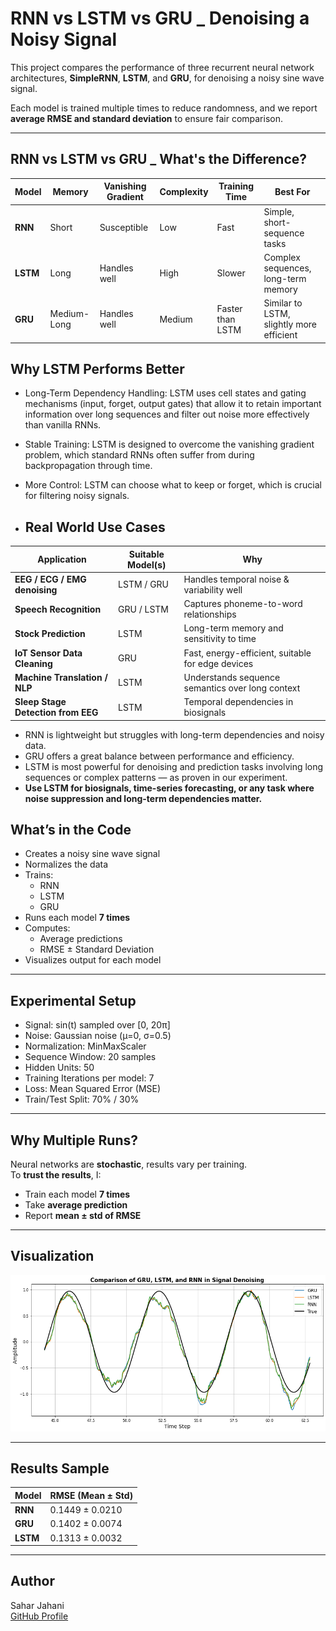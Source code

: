 # RNN vs LSTM vs GRU _ Denoising a Noisy Signal

This project compares the performance of three recurrent neural network architectures, **SimpleRNN**, **LSTM**, and **GRU**, for denoising a noisy sine wave signal.

Each model is trained multiple times to reduce randomness, and we report **average RMSE and standard deviation** to ensure fair comparison.

---
## RNN vs LSTM vs GRU _ What's the Difference?
| Model    | Memory      | Vanishing Gradient | Complexity | Training Time    | Best For                                 |
| -------- | ----------- | ------------------ | ---------- | ---------------- | ---------------------------------------- |
| **RNN**  | Short       |  Susceptible      | Low        | Fast             | Simple, short-sequence tasks             |
| **LSTM** | Long        |  Handles well     | High       | Slower           | Complex sequences, long-term memory      |
| **GRU**  | Medium-Long |  Handles well     | Medium     | Faster than LSTM | Similar to LSTM, slightly more efficient |

## Why LSTM Performs Better

- Long-Term Dependency Handling: LSTM uses cell states and gating mechanisms (input, forget, output gates) that allow it to retain important information over long sequences and filter out noise more effectively than vanilla RNNs.
- Stable Training: LSTM is designed to overcome the vanishing gradient problem, which standard RNNs often suffer from during backpropagation through time.
- More Control: LSTM can choose what to keep or forget, which is crucial for filtering noisy signals.

- ## Real World Use Cases
| Application                        | Suitable Model(s) | Why                                               |
| ---------------------------------- | ----------------- | ------------------------------------------------- |
| **EEG / ECG / EMG denoising**      | LSTM / GRU        | Handles temporal noise & variability well         |
| **Speech Recognition**             | GRU / LSTM        | Captures phoneme-to-word relationships            |
| **Stock Prediction**               | LSTM              | Long-term memory and sensitivity to time          |
| **IoT Sensor Data Cleaning**       | GRU               | Fast, energy-efficient, suitable for edge devices |
| **Machine Translation / NLP**      | LSTM              | Understands sequence semantics over long context  |
| **Sleep Stage Detection from EEG** | LSTM              | Temporal dependencies in biosignals               |


- RNN is lightweight but struggles with long-term dependencies and noisy data.
- GRU offers a great balance between performance and efficiency.
- LSTM is most powerful for denoising and prediction tasks involving long sequences or complex patterns — as proven in our experiment.
- **Use LSTM for biosignals, time-series forecasting, or any task where noise suppression and long-term dependencies matter.**

## What’s in the Code

- Creates a noisy sine wave signal
- Normalizes the data
- Trains:
  - RNN
  - LSTM
  - GRU
- Runs each model **7 times**
- Computes:
  - Average predictions
  - RMSE ± Standard Deviation
- Visualizes output for each model

---

## Experimental Setup

- Signal: sin(t) sampled over [0, 20π]
- Noise: Gaussian noise (μ=0, σ=0.5)
- Normalization: MinMaxScaler
- Sequence Window: 20 samples
- Hidden Units: 50
- Training Iterations per model: 7
- Loss: Mean Squared Error (MSE)
- Train/Test Split: 70% / 30%

---

## Why Multiple Runs?

Neural networks are **stochastic**, results vary per training.  
To **trust the results**, I:
- Train each model **7 times**
- Take **average prediction**
- Report **mean ± std of RMSE**

---

## Visualization

![GRU_LSTM_RNN_Denoising_Comparison.png](GRU_LSTM_RNN_Denoising_Comparison.png)

---

## Results Sample
| Model    | RMSE (Mean ± Std) |
| -------- | ----------------- |
| **RNN**  | 0.1449 ± 0.0210   |
| **GRU**  | 0.1402 ± 0.0074   |
| **LSTM** | 0.1313 ± 0.0032   |

---

## Author

Sahar Jahani  
[GitHub Profile](https://github.com/Jahani-dev)
